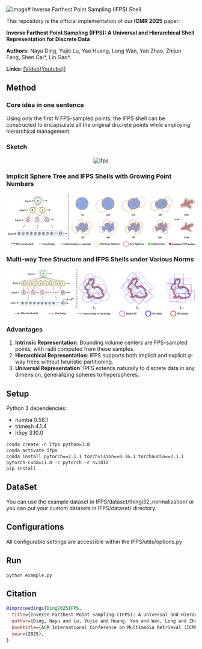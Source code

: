 ![image](https://github.com/user-attachments/assets/192a8eec-3217-4fb3-aed6-6d6088c873e8)# Inverse Farthest Point Sampling (IFPS) Shell

This repository is the official implementation of our **ICMR 2025** paper:

**Inverse Farthest Point Sampling (IFPS): A Universal and Hierarchical Shell Representation for Discrete Data**

__Authors:__ Nayu Ding, Yujie Lu, Yao Huang, Long Wan, Yan Zhao, Zhijun Fang, Shen Cai*, Lin Gao*.

**Links:** [[Video(Youtube)]](https://youtu.be/uHoOZuhxPY0)

## Method

### Core idea in one sentence
Using only the first $N$ FPS-sampled points, the IFPS shell can be constructed to encapsulate all the original discrete points while employing hierarchical management.

### Sketch

<p align="center">
 <img src="IFPS/assets/pipeline.jpg" width = "600" alt="ifps" align=center />
</p>

### Implicit Sphere Tree and IFPS Shells with Growing Point Numbers

<p align="center">
 <img src="IFPS/assets/seq_cut.jpg" width = "800" alt="ifps" align=center />
</p>

### Multi-way Tree Structure and IFPS Shells under Various Norms

<p align="center">
 <img src="IFPS/assets/multiway_cut.jpg" width = "800" alt="ifps" align=center />
</p>


### Advantages

1. **Intrinsic Representation**: Bounding volume centers are FPS-sampled points, with radii computed from these samples.
2. **Hierarchical Representation**: IFPS supports both implicit and explicit *q*-way trees without heuristic partitioning.
3. **Universal Representation**: IPFS extends naturally to discrete data in any dimension, generalizing spheres to hyperspheres.

## Setup

Python 3 dependencies:

* numba 0.58.1
* trimesh 4.1.4
* h5py 3.10.0

```
conda create -n Ifps python=3.8
conda activate Ifps
conda install pytorch==2.1.1 torchvision==0.16.1 torchaudio==2.1.1 pytorch-cuda=11.8 -c pytorch -c nvidia
pip install .
```

## DataSet
You can use the example dataset in IFPS/dataset/thingi32_normalization/ or you can put your custom datasets in IFPS/dataset/ directory.

## Configurations
All configurable settings are accessible within the IFPS/utils/options.py

## Run
```
python example.py
```

## Citation

```bibtex
@inproceedings{Ding2025IFPS,
  title={Inverse Farthest Point Sampling (IFPS): A Universal and Hierarchical Shell Representation for Discrete Data},
  author={Ding, Nayu and Lu, Yujie and Huang, Yao and Wan, Long and Zhao, Yan and Fang, Zhijun and Cai, Shen and Gao, Lin},
  booktitle={ACM International Conference on Multimedia Retrieval (ICMR)}, 
  year={2025},
}
```

